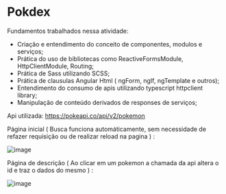 # Pokdex

Fundamentos trabalhados nessa atividade:

- Criação e entendimento do conceito de componentes, modulos e serviços;
- Prática do uso de bibliotecas como ReactiveFormsModule, HttpClientModule, Routing;
- Prática de Sass utilizando SCSS;
- Prática de clausulas Angular Html ( ngForm, ngIf, ngTemplate e outros);
- Entendimento do consumo de apis utilizando typescript httpclient library;
- Manipulação de conteúdo derivados de responses de serviços;

Api utilizada: https://pokeapi.co/api/v2/pokemon

Página inicial ( Busca funciona automáticamente, sem necessidade de refazer requisição ou de realizar reload na pagina ) :

![image](https://user-images.githubusercontent.com/78879698/211166116-eeca804d-fca4-4c27-8758-dfb404a21b2f.png)

Página de descrição ( Ao clicar em um pokemon a chamada da api altera o id e traz o dados do mesmo ) :

![image](https://user-images.githubusercontent.com/78879698/211166122-273c9e4e-3796-4872-8022-38a8745d017a.png)
